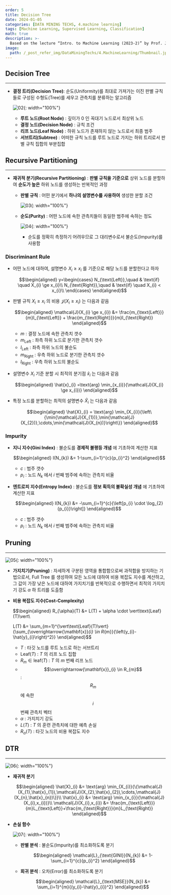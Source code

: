 ```yaml
---
order: 5
title: Decision Tree
date: 2024-01-05
categories: [DATA MINING TECHS, 4.machine learning]
tags: [Machine Learning, Supervised Learning, Classification]
math: true
description: >-
  Based on the lecture “Intro. to Machine Learning (2023-2)” by Prof. Je Hyuk Lee, Dept. of Data Science, The Grad. School, Kookmin Univ.
image:
  path: /_post_refer_img/DataMiningTechs/4.MachineLearning/Thumbnail.jpg
---
```


## Decision Tree
-----

- **결정 트리(Decision Tree)**: 순도(Uniformity)를 최대로 가져가는 이진 판별 규칙들로 구성된 수형도(Tree)를 세우고 관측치를 분류하는 알고리즘

    ![02](/_post_refer_img/DataMiningTechs/4.MachineLearning/05-02.png){: width="100%"}

    - **루트 노드(Root Node)** : 깊이가 $0$ 인 꼭대기 노드로서 최상위 노드
    - **결정 노드(Decision Node)** : 규칙 조건
    - **리프 노드(Leaf Node)** : 하위 노드가 존재하지 않는 노드로서 최종 범주
    - **서브트리(Subtree)** : 어떠한 규칙 노드를 루트 노드로 가지는 하위 트리로서 판별 규칙 집합의 부분집합

## Recursive Partitioning
-----

- **재귀적 분기(Recursive Partitioning)** : **판별 규칙을 기준으로** 상위 노드를 분할하여 **순도가 높은** 하위 노드를 생성하는 반복적인 과정

    - **판별 규칙** : 어떤 분기에서 **하나의 설명변수를 사용하여** 생성한 분할 조건

        ![03](/_post_refer_img/DataMiningTechs/4.MachineLearning/05-03.png){: width="100%"}

    - **순도(Purity)** : 어떤 노드에 속한 관측치들이 동일한 범주에 속하는 정도

        ![04](/_post_refer_img/DataMiningTechs/4.MachineLearning/05-04.jpeg){: width="100%"}

        - 순도를 정확히 측정하기 어려우므로 그 대리변수로서 불순도(Impurity)를 사용함

### Discriminant Rule

- 어떤 노드에 대하여, 설명변수 $X_{i} \ge x_{i}$ 를 기준으로 해당 노드를 분할한다고 하자

    $$\begin{aligned}
    y=\begin{cases}
    N_{\text{Left}},\quad & \text{if} \quad X_{i} \ge x_{i}\\
    N_{\text{Right}},\quad & \text{if} \quad X_{i} < x_{i}\\
    \end{cases}
    \end{aligned}$$

- 판별 규칙 $X_{i} \ge x_{i}$ 의 비용 $\mathcal{J}(X_{i} \ge x_{i})$ 는 다음과 같음

    $$\begin{aligned}
    \mathcal{J}(X_{i} \ge x_{i})
    &= \frac{m_{\text{Left}}}{m}I_{\text{Left}} + \frac{m_{\text{Right}}}{m}I_{\text{Right}}
    \end{aligned}$$

    - $m$ : 결정 노드에 속한 관측치 갯수
    - $m_{\text{Left}}$ : 좌측 하위 노드로 분기한 관측치 갯수
    - $I_{\text{Left}}$ : 좌측 하위 노드의 불순도
    - $m_{\text{Right}}$ : 우측 하위 노드로 분기한 관측치 갯수
    - $I_{\text{Right}}$ : 우측 하위 노드의 불순도

- 설명변수 $X_{i}$ 기준 분할 시 최적의 분기점 $\hat{x}_{i}$ 는 다음과 같음

    $$\begin{aligned}
    \hat{x}_{i}
    =\text{arg} \min_{x_{i}}{\mathcal{J}(X_{i} \ge x_{i})}
    \end{aligned}$$

- 특정 노드를 분할하는 최적의 설명변수 $\hat{X}_{i}$ 는 다음과 같음

    $$\begin{aligned}
    \hat{X}_{i}
    = \text{arg} \min_{X_{i}}{\left\{\min{\mathcal{J}(X_{1})},\min{\mathcal{J}(X_{2})},\cdots,\min{\mathcal{J}(X_{n})}\right\}}
    \end{aligned}$$

### Impurity

- **지니 지수(Gini Index)** : 불순도를 **경제적 불평등 개념** 에 기초하여 계산한 지표

    $$\begin{aligned}
    I(N_{k})
    &= 1-\sum_{i=1}^{c}{p_{i}^2}
    \end{aligned}$$

    - $c$ : 범주 갯수
    - $p_{i}$ : 노드 $N_{k}$ 에서 $i$ 번째 범주에 속하는 관측치 비율

- **엔트로피 지수(Entropy Index)** : 불순도를 **정보 획득의 불확실성 개념** 에 기초하여 계산한 지표

    $$\begin{aligned}
    I(N_{k})
    &= -\sum_{i=1}^{c}{\left[p_{i} \cdot \log_{2}{p_{i}}\right]}
    \end{aligned}$$

    - $c$ : 범주 갯수
    - $p_{i}$ : 노드 $N_{k}$ 에서 $i$ 번째 범주에 속하는 관측치 비율

## Pruning
-----

![05](/_post_refer_img/DataMiningTechs/4.MachineLearning/05-05.png){: width="100%"}

- **가지치기(Pruning)** : 자세하게 구분된 영역을 통합함으로써 과적합을 방지하는 기법으로서, Full Tree 를 생성하여 모든 노드에 대하여 비용 복잡도 지수를 계산하고, 그 값이 가장 낮은 노드에 대하여 가지치기를 반복적으로 수행하면서 최적의 가지치기 강도 $\alpha$ 하 트리를 도출함

- **비용 복잡도 지수(Cost-Complexity)**

    $$\begin{aligned}
    R_{\alpha}(T)
    &= L(T) + \alpha \cdot \vert\text{Leaf}(T)\vert\\

    L(T)
    &= \sum_{m=1}^{\vert\text{Leaf}(T)\vert}{\sum_{\overrightarrow{\mathbf{x}}_{i} \in R_{m}}{\left(y_{i}-\hat{y}_{i}\right)^2}}
    \end{aligned}$$

    - $T$ : 타깃 노드를 루트 노드로 하는 서브트리
    - $\text{Leaf}(T)$ : $T$ 의 리프 노드 집합
    - $R_{m} \in \text{leaf}(T)$ : $T$ 의 $m$ 번째 리프 노드
    - $$\overrightarrow{\mathbf{x}}_{i} \in R_{m}$$ : $$R_{m}$$ 에 속한 $$i$$ 번째 관측치 벡터
    - $\alpha$ : 가지치기 강도
    - $L(T)$ : $T$ 의 훈련 관측치에 대한 예측 손실
    - $R_{\alpha}(T)$ : 타깃 노드의 비용 복잡도 지수

## DTR
-----

![06](/_post_refer_img/DataMiningTechs/4.MachineLearning/05-06.png){: width="100%"}

- **재귀적 분기**

    $$\begin{aligned}
    \hat{X}_{i}
    &= \text{arg} \min_{X_{i}}{\{\mathcal{J}(X_{1},\hat{x}_{1}),\mathcal{J}(X_{2},\hat{x}_{2}),\cdots,\mathcal{J}(X_{n},\hat{x}_{n})\}}\\
    \hat{x}_{i}
    &= \text{arg} \min_{x_{i}}{\mathcal{J}(X_{i},x_{i})}\\
    \mathcal{J}(X_{i},x_{i})
    &= \frac{m_{\text{Left}}}{m}L_{\text{Left}}+\frac{m_{\text{Right}}}{m}L_{\text{Right}}
    \end{aligned}$$

- **손실 함수**

    ![07](/_post_refer_img/DataMiningTechs/4.MachineLearning/05-07.png){: width="100%"}

    - **판별 분석** : 불순도(Impurity)를 최소화하도록 분기

        $$\begin{aligned}
        \mathcal{L}_{\text{GINI}}(N_{k})
        &= 1-\sum_{i=1}^{c}{p_{i}^2}
        \end{aligned}$$

    - **회귀 분석** : 오차(Error)를 최소화하도록 분기

        $$\begin{aligned}
        \mathcal{L}_{\text{MSE}}(N_{k})
        &= \sum_{i=1}^{m}{(y_{i}-\hat{y}_{i})^2}
        \end{aligned}$$